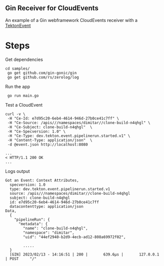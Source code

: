 Gin Receiver for CloudEvents
----------------------------------

An example of a Gin webframework CloudEvents receiver with a [TektonEvent](https://tekton.dev/docs/pipelines/events/)

# Steps

Get dependencies
```shell
cd samples/
 go get github.com/gin-gonic/gin
 go get github.com/rs/zerolog/log

```

Run the app
```shell
 go run main.go
```

Test a CloudEvent
```shell
curl -v \
 -H "Ce-Id: e7d95c20-6eb4-4614-946d-27b0ce41c7ff" \
 -H "Ce-Source: /apis///namespaces/dimitar//clone-build-n4qhgl" \
 -H "Ce-Subject: clone-build-n4qhgl"  \
 -H "Ce-Specversion: 1.0" \
 -H "Ce-Type: dev.tekton.event.pipelinerun.started.v1" \
 -H "Content-Type: application/json"  \
 -d @event.json http://localhost:8080

...
< HTTP/1.1 200 OK
... 
```

Logs output
```shell
Got an Event: Context Attributes,
  specversion: 1.0
  type: dev.tekton.event.pipelinerun.started.v1
  source: /apis///namespaces/dimitar//clone-build-n4qhgl
  subject: clone-build-n4qhgl
  id: e7d95c20-6eb4-4614-946d-27b0ce41c7ff
  datacontenttype: application/json
Data,
  {
    "pipelineRun": {
      "metadata": {
        "name": "clone-build-n4qhgl",
        "namespace": "dimitar",
        "uid": "44ef2940-b2d9-4ecb-ad12-808a69972f02",

        .....
  }
  [GIN] 2023/02/13 - 14:16:51 | 200 |       639.6µs |       127.0.0.1 | POST     "/"
```
